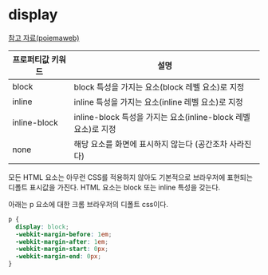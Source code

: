 # display

[참고 자료(poiemaweb)](https://poiemaweb.com/css3-display)

| 프로퍼티값 키워드 | 설명                                                           |
| ----------------- | -------------------------------------------------------------- |
| block             | block 특성을 가지는 요소(block 레벨 요소)로 지정               |
| inline            | inline 특성을 가지는 요소(inline 레벨 요소)로 지정             |
| inline-block      | inline-block 특성을 가지는 요소(inline-block 레벨 요소)로 지정 |
| none              | 해당 요소를 화면에 표시하지 않는다 (공간조차 사라진다)         |

모든 HTML 요소는 아무런 CSS를 적용하지 않아도 기본적으로 브라우저에 표현되는 디폴트 표시값을 가진다. HTML 요소는 block 또는 inline 특성을 갖는다.

아래는 p 요소에 대한 크롬 브라우저의 디폴트 css이다.

```css
p {
  display: block;
  -webkit-margin-before: 1em;
  -webkit-margin-after: 1em;
  -webkit-margin-start: 0px;
  -webkit-margin-end: 0px;
}
```
